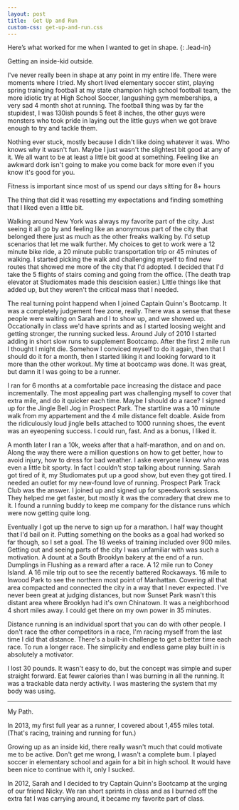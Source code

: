 ```yaml
---
layout: post
title:  Get Up and Run
custom-css: get-up-and-run.css
---
```


Here’s what worked for me when I wanted to get in shape.
{: .lead-in}

Getting an inside-kid outside.

I've never really been in shape at any point in my entire life. There were moments where I tried. My short lived elementary soccer stint, playing spring trainging football at my state champion high school football team, the more idiotic try at High School Soccer, langushing gym memberships, a very sad 4 month shot at running. The football thing was by far the stupidest, I was 130ish pounds 5 feet 8 inches, the other guys were monsters who took pride in laying out the little guys when we got brave enough to try and tackle them.

Nothing ever stuck, mostly because I didn't like doing whatever it was. Who knows why it wasn't fun. Maybe I just wasn't the slightest bit good at any of it. We all want to be at least a little bit good at something. Feeling like an awkward dork isn't going to make you come back for more even if you know it's good for you.

Fitness is important since most of us spend our days sitting for 8+ hours

The thing that did it was resetting my expectations and finding something that I liked even a little bit.

Walking around New York was always my favorite part of the city. Just seeing it all go by and feeling like an anonymous part of the city that belonged there just as much as the other freaks walking by. I'd setup scenarios that let me walk further. My choices to get to work were a 12 minute bike ride, a 20 minute public transportation trip or 45 minutes of walking. I started picking the walk and challenging myself to find new routes that showed me more of the city that I'd adopted. I decided that I'd take the 5 flights of stairs coming and going from the office. (The death trap elevator at Studiomates made this descision easier.) Little things like that added up, but they weren't the critical mass that I needed.

The real turning point happend when I joined Captain Quinn's Bootcamp. It was a completely judgement free zone, really. There was a sense that these people were waiting on Sarah and I to show up, and we showed up. Occationally in class we'd have sprints and as I started loosing weight and getting stronger, the running sucked less. Around July of 2010 I started adding in short slow runs to supplement Bootcamp. After the first 2 mile run I thought I might die. Somehow I conviced myself to do it again, then that I should do it for a month, then I started liking it and looking forward to it more than the other workout. My time at bootcamp was done. It was great, but damn it I was going to be a runner.

I ran for 6 months at a comfortable pace increasing the distace and pace incrementally. The most appealing part was challenging myself to cover that extra mile, and do it quicker each time. Maybe I should do a race? I signed up for the Jingle Bell Jog in Prospect Park. The startline was a 10 minute walk from my appartement and the 4 mile distance felt doable. Aside from the ridiculously loud jingle bells attached to 1000 running shoes, the event was an eyeopening success. I could run, fast. And as a bonus, I liked it.

A month later I ran a 10k, weeks after that a half-marathon, and on and on. Along the way there were a million questions on how to get better, how to avoid injury, how to dress for bad weather. I aske everyone I knew who was even a little bit sporty. In fact I couldn't stop talking about running. Sarah got tired of it, my Studiomates put up a good show, but even they got tired. I needed an outlet for my new-found love of running. Prospect Park Track Club was the answer. I joined up and signed up for speedwork sessions. They helped me get faster, but mostly it was the comradery that drew me to it. I found a running buddy to keep me company for the distance runs which were now getting quite long.

Eventually I got up the nerve to sign up for a marathon. I half way thought that I'd bail on it. Putting something on the books as a goal had worked so far though, so I set a goal. The 18 weeks of training included over 900 miles. Getting out and seeing parts of the city I was unfamiliar with was such a motivation. A dount at a South Brooklyn bakery at the end of a run. Dumplings in Flushing as a reward after a race. A 12 mile run to Coney Island. A 16 mile trip out to see the recently battered Rockaways. 16 mile to Inwood Park to see the northern most point of Manhattan. Covering all that area compacted and connected the city in a way that I never expected. I've never been great at judging distances, but now Sunset Park wasn't this distant area where Brooklyn had it's own Chinatown. It was a neighborhood 4 short miles away. I could get there on my own power in 35 minutes.

Distance running is an individual sport that you can do with other people. I don't race the other competitors in a race, I'm racing myself from the last time I did that distance. There's a built-in challenge to get a better time each race. To run a longer race. The simplicity and endless game play built in is absolutely a motivator.

I lost 30 pounds. It wasn't easy to do, but the concept was simple and super straight forward. Eat fewer calories than I was burning in all the running. It was a trackable data nerdy activity. I was mastering the system that my body was using.

---



My Path.

In 2013, my first full year as a runner, I covered about 1,455 miles total. (That's racing, training and running for fun.)

Growing up as an inside kid, there really wasn't much that could motivate me to be active. Don't get me wrong, I wasn't a complete bum. I played soccer in elementary school and again for a bit in high school. It would have been nice to continue with it, only I sucked.

In 2012, Sarah and I decided to try Captain Quinn's Bootcamp at the urging of our friend Nicky. We ran short sprints in class and as I burned off the extra fat I was carrying around, it became my favorite part of class.
